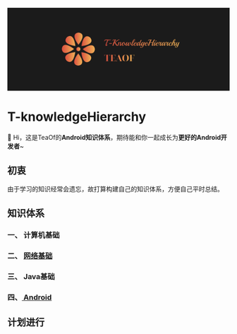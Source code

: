 ![cover](https://github.com/mCyp/T-KnowledgeHierarchy/blob/master/image/cover.png)

# T-knowledgeHierarchy

🌴 Hi，这是TeaOf的**Android知识体系**，期待能和你一起成长为**更好的Android开发者**~

## 初衷

由于学习的知识经常会遗忘，故打算构建自己的知识体系，方便自己平时总结。

## 知识体系

### 一、 计算机基础

### 二、 [网络基础](https://github.com/mCyp/T-KnowledgeHierarchy/blob/master/计算机网络/计算机网络.md)

### 三、 Java基础

### 四、[ Android](https://github.com/mCyp/T-KnowledgeHierarchy/blob/master/Android/Android.md)

## 计划进行

